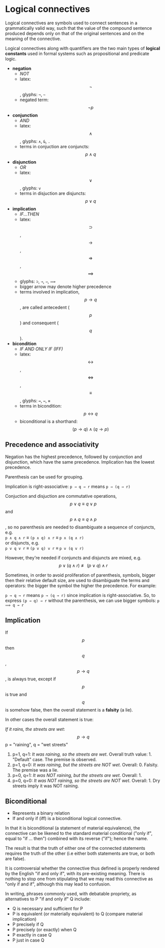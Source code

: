 # Logical connectives

Logical connectives are symbols used to connect sentences in a grammatically valid way, such that the value of the compound sentence produced depends only on that of the original sentences and on the meaning of the connective.


Logical connectives along with quantifiers are the two main types of __logical constants__ used in formal systems such as propositional and predicate logic.


- __negation__
  - _NOT_
  - latex: $$\neg$$, glyphs: `¬`, `~`
  - negated term: $$\neg p$$
- __conjunction__
  - _AND_
  - latex: $$\land$$, glyphs: `∧`, `&`, `.`
  - terms in conjuction are conjuncts: $$p\land q$$
- __disjunction__
  - _OR_
  - latex: $$\lor$$, glyphs: `v`
  - terms in disjuction are disjuncts: $$p\lor q$$
- __implication__
  - _IF...THEN_
  - latex: $$\supset$$, $$\to$$, $$\Rightarrow$$, $$\implies$$
  - glyphs: `⊃`, `→`, `⇒`, `⟹`
  - bigger arrow may denote higher precedence
  - terms involved in implication, $$p\to q$$, are called antecedent ($$p$$) and consequent ($$q$$).
- __bicondition__
  - _IF AND ONLY IF (IFF)_
  - latex: $$\leftrightarrow$$, $$\Leftrightarrow$$, $$\equiv$$, glyphs: `↔`, `⇔`, `≡`
  - terms in bicondition: $$p \leftrightarrow q$$
  - biconditional is a shorthand: $$(p\to q) \land (q\to p)$$


## Precedence and associativity

Negation has the highest precedence, followed by conjunction and disjunction, which have the same precedence. Implication has the lowest precedence.

Parenthesis can be used for grouping.

Implication is right-associative: `p → q → r` means `p → (q → r)`

Conjuction and disjuction are commutative operations, 
$$p \lor q \equiv q\lor p$$ and $$p \land q \equiv q\land p$$,
so no parenthesis are needed to disambiguate a sequence of conjuncts, e.g.     
`p ∧ q ∧ r` ≡ `(p ∧ q) ∧ r` ≡ `p ∧ (q ∧ r)`    
or disjuncts, e.g.     
`p v q v r` ≡ `(p v q) v r` ≡ `p v (q v r)`

However, they're needed if conjuncts and disjuncts are mixed, e.g.    
$$p \lor (q \land r) \not\equiv (p\lor q) \land r$$

Sometimes, in order to avoid proliferation of parenthesis, symbols, bigger then their relative default size, are used to disambiguate the terms and operators: the bigger the symbol the higher the precedence. For example:

`p → q → r` means `p → (q → r)` since implication is right-associative.
So, to express `(p → q) → r` without the parenthesis, we can use bigger symbols: `p ⟹ q → r`


## Implication
If $$p$$ then $$q$$, $$p\to q$$, is always true, except if $$p$$ is true and $$q$$ is somehow false, then the overall statement is a __falsity__ (a lie).

In other cases the overall statement is true:

_If it rains, the streets are wet_: $$p \to q$$
p = "raining", q = "wet streets"

1. p=1, q=1:
  _It was raining, so the streets are wet_. Overall truth value: 1.
  "Default" case. The premise is observed.
2. p=1, q=0:
  _It was raining, but the streets are NOT wet_. Overall: 0.
   Falsity. The premise was a lie.
3. p=0, q=1:
  _It was NOT raining, but the streets are wet_. Overall: 1.
4. p=0, q=0:
  _It was NOT raining, so the streets are NOT wet_. Overall: 1.
  Dry streets imply it was NOT raining.



## Biconditional
- Represents a binary relation
- If and only if (iff) is a biconditional logical connective.

In that it is biconditional (a statement of material equivalence), the connective can be likened to the standard material conditional ("only if", equal to "if ... then") combined with its reverse ("if"); hence the name.

The result is that the truth of either one of the connected statements requires the truth of the other (i.e either both statements are true, or both are false).

It is controversial whether the connective thus defined is properly rendered by the English "if and only if", with its pre-existing meaning. There is nothing to stop one from stipulating that we may read this connective as "only if and if", although this may lead to confusion.

In writing, phrases commonly used, with debatable propriety, as alternatives to P "if and only if" Q include:
- Q is necessary and sufficient for P
- P is equivalent (or materially equivalent) to Q (compare material implication)
- P precisely if Q
- P precisely (or exactly) when Q
- P exactly in case Q
- P just in case Q
